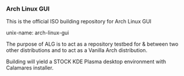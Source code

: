 ### Arch Linux GUI

This is the official ISO building repository for Arch Linux GUI

unix-name: arch-linux-gui


The purpose of ALG is to act as a repository testbed for & between two other distributions and to act as a Vanilla Arch distribution.

Building will yield a STOCK KDE Plasma desktop environment with Calamares installer.
